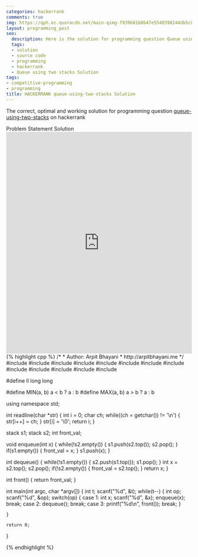 ```yaml
---
categories: hackerrank
comments: true
img: https://qph.ec.quoracdn.net/main-qimg-f939681b0b47e5540398244db5c8966f?convert_to_webp=true
layout: programming_post
seo:
  description: Here is the solution for programming question Queue using two stacks on hackerrank
  tags:
  - solution
  - source code
  - programming
  - hackerrank
  - Queue using two stacks Solution
tags:
- competitive-programming
- programming
title: HACKERRANK queue-using-two-stacks Solution
---
```

The correct, optimal and working solution for programming question [queue-using-two-stacks](https://www.hackerrank.com/challenges/queue-using-two-stacks) on hackerrank

<div class="ui secondary pointing large menu">
  <a class="grey item" data-tab="problem-statement">
    Problem Statement
  </a>
  <a class="active item grey" data-tab="solution">
    Solution
  </a>
</div>
<div class="ui bottom attached tab" data-tab="problem-statement">
    <iframe src="https://www.hackerrank.com/challenges/queue-using-two-stacks" width="100%" height="600px" style="overflow: scroll; border: none;"></iframe>
</div>
<div class="ui bottom attached active tab" data-tab="solution">
{% highlight cpp %}
/*
 *  Author: Arpit Bhayani
 *  http://arpitbhayani.me
 */
#include <cmath>
#include <cstdio>
#include <cstdlib>
#include <climits>
#include <deque>
#include <iostream>
#include <list>
#include <limits>
#include <map>
#include <queue>
#include <set>
#include <stack>
#include <vector>

#define ll long long

#define MIN(a, b) a < b ? a : b
#define MAX(a, b) a > b ? a : b

using namespace std;

int readline(char *str) {
    int i = 0;
    char ch;
    while((ch = getchar()) != '\n') {
        str[i++] = ch;
    }
    str[i] = '\0';
    return i;
}

stack<int> s1;
stack<int> s2;
int front_val;

void enqueue(int x) {
    while(!s2.empty()) {
        s1.push(s2.top());
        s2.pop();
    }
    if(s1.empty()) {
        front_val = x;
    }
    s1.push(x);
}

int dequeue() {
    while(!s1.empty()) {
        s2.push(s1.top());
        s1.pop();
    }
    int x = s2.top();
    s2.pop();
    if(!s2.empty()) {
        front_val = s2.top();
    }
    return x;
}

int front() {
    return front_val;
}

int main(int argc, char *argv[]) {
    int t;
    scanf("%d", &t);
    while(t--) {
        int op;
        scanf("%d", &op);
        switch(op) {
            case 1:
                int x;
                scanf("%d", &x);
                enqueue(x);
                break;
            case 2:
                dequeue();
                break;
            case 3:
                printf("%d\n", front());
                break;
        }

    }

    return 0;
}

{% endhighlight %}
</div>
